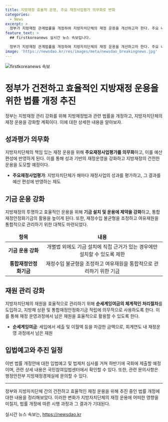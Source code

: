 ```yaml
---
title: 지방재정 효율적 운영, 주요 재정사업평가 의무화로 변화
categories:
  - News
excerpt: >
  정부가 지방재정 관계법률을 개정하여 지방자치단체의 재정 운용을 개선하고자 한다. 주요 내용은 지방자치단체의 재정사업평가를 의무화하고, 기금 및 특별회계의 관리를 강화하는 것이다. 이를 통해 지방자치단체의 세입 여건이 어려워지는 상황에서 재원을 효율적으로 활용할 수 있도록 지원하고자 한다. 또한, 통합재정안정화기금 설치를 의무화하고, 순세계잉여금의 체계적인 처리절차를 도입하여 자금 운용을 개선하고자 한다. 이러한 변경 사항은 하반기에 국회에 제출될 예정이며, 행정안전부에 문의할 수 있다.
feature_text: >
  ## firstkoreanews 실시간 뉴스 속보입니다.

  정부가 지방재정 관계법률을 개정하여 지방자치단체의 재정 운용을 개선하고자 한다. 주요 내용은 지방자치단체의 재정사업평가를 의무화하고, 기금 및 특별회계의 관리를 강화하는 것이다. 이를 통해 지방자치단체의 세입 여건이 어려워지는 상황에서 재원을 효율적으로 활용할 수 있도록 지원하고자 한다. 또한, 통합재정안정화기금 설치를 의무화하고, 순세계잉여금의 체계적인 처리절차를 도입하여 자금 운용을 개선하고자 한다. 이러한 변경 사항은 하반기에 국회에 제출될 예정이며, 행정안전부에 문의할 수 있다.
image: 'https://newsdao.kr/res/images/meta/newsdao_breakingnews.jpg'
---
```


<p><img src="https://newsdao.kr/res/images/meta/newsdao_breakingnews.jpg" alt="firstkoreanews 속보" /></p>

<h1>정부가 건전하고 효율적인 지방재정 운용을 위한 법률 개정 추진</h1>

<p data-ke-size="size16">정부는 지방재정 관리 강화를 위해 지방재정법과 관련 법률을 개정하고, 지방자치단체의 재정 운용을 강화할 계획이다. 이에 대한 상세한 내용을 알아보자.</p>

<h2 data-ke-size="size24">성과평가 의무화</h2>

<p data-ke-size="size16">지방자치단체의 책임 있는 재정 운용을 위해 <b>주요재정사업평가를 의무화</b>하고, 이를 예산 편성에 반영하게 된다. 이를 통해 성과 기반의 재정운영을 강화하고 지방재정의 건전한 운용을 도모할 예정이다.</p>

<ul>
<li><b>주요재정사업평가</b>: 지방자치단체가 해마다 재정사업의 성과를 평가하고, 그 결과를 예산 편성에 반영하는 제도</li>
</ul>

<h2 data-ke-size="size24">기금 운용 강화</h2>

<p data-ke-size="size16">지방재정의 투명하고 효율적인 운용을 위해 <b>기금 설치 및 운용에 제약을 강화</b>하고, 통합재정안정화기금의 활용을 높이게 된다. 또한, 재정수입 불균형을 조정하고 여유재원을 통합적으로 관리하기 위한 대책도 마련되었다.</p>

<table>
<thead>
<tr>
<td style="text-align: center; height: 17px;"><b>항목</b></td>
<td style="text-align: center; height: 17px;"><b>내용</b></td>
</tr>
</thead>
<tbody>
<tr>
<td style="text-align: center; height: 17px;"><b>기금 운용 강화</b></td>
<td style="text-align: center; height: 17px;">개별법 외에도 기금 설치에 직접 근거가 있는 경우에만 설치할 수 있도록 제한</td>
</tr>
<tr>
<td style="text-align: center; height: 17px;"><b>통합재정안정화기금</b></td>
<td style="text-align: center; height: 17px;">재정수입 불균형을 조정하고 여유재원을 통합적으로 관리하기 위한 기금</td>
</tr>
</tbody>
</table>

<h2 data-ke-size="size24">재원 관리 강화</h2>

<p data-ke-size="size16">지방자치단체의 재원을 효율적으로 관리하기 위해 <b>순세계잉여금의 체계적인 처리절차</b>를 도입하고, 지방채 상환 및 통합재정안정화기금 적립에 의무적으로 사용하도록 한다. 이를 통해 재정 운영과정에서 남은 재원을 효율적으로 활용할 수 있도록 한다.</p>

<ul>
<li><b>순세계잉여금</b>: 세입에서 세출 및 이월액 등을 차감한 금액으로, 회계연도 내 재정운영 과정에서 남은 재원</li>
</ul>

<h2 data-ke-size="size24">입법예고와 추진 일정</h2>

<p data-ke-size="size16">이번 법률 개정안에 대한 입법예고 및 법제처 심사를 거쳐 하반기에 국회에 제출할 예정이며, 관련 상세 내용은 국민참여입법센터에서 확인할 수 있다. 또한, 관련 문의사항은 행정안전부 지방재정경제실에 문의할 수 있다.</p>

<hr>

<p data-ke-size="size16">정부와 지방자치단체 간의 건전하고 효율적인 재정 운용을 위해 추진 중인 법률 개정에 대한 내용을 정리해보았다. 이러한 변화가 지방자치단체의 재정 운용에 어떠한 영향을 미칠지, 법률 개정에 따른 시행 과정과 그 결과가 기대된다.</p>
실시간 뉴스 속보는, <a href="https://newsdao.kr" rel="dofollow">https://newsdao.kr</a>


